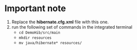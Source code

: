 # Important note

1. Replace the **hibernate.cfg.xml** file with this one.
2. run the following set of commands in the integrated terminal
	- `cd DemoHib/src/main`
	- `mkdir resources`
	- `mv java/hibernate* resources/`